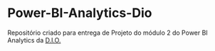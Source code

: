 # Power-BI-Analytics-Dio
Repositório criado para entrega de Projeto do módulo 2 do Power BI Analytics da [D.I.O.](https://www.dio.me/bootcamp/bootcamp-squadio)
